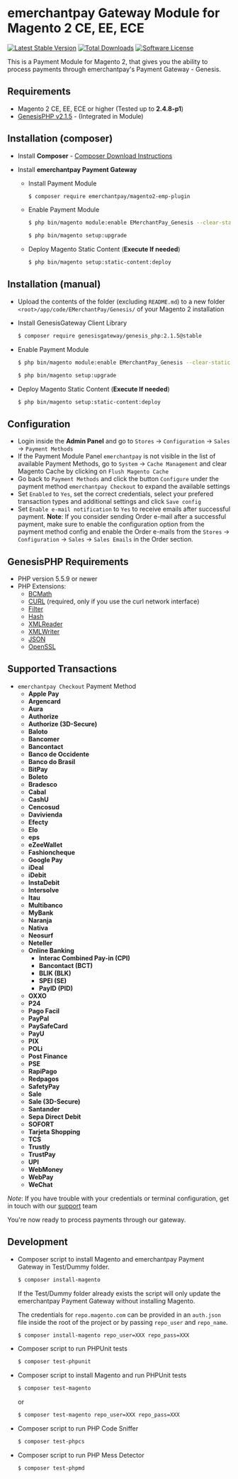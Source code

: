 emerchantpay Gateway Module for Magento 2 CE, EE, ECE
=============================

[![Latest Stable Version](https://poser.pugx.org/emerchantpay/magento2-emp-plugin/v/stable)](https://packagist.org/packages/emerchantpay/magento2-emp-plugin)
[![Total Downloads](https://img.shields.io/packagist/dt/emerchantpay/magento2-emp-plugin.svg?style=flat)](https://packagist.org/packages/emerchantpay/magento2-emp-plugin)
[![Software License](https://img.shields.io/badge/license-GPL-green.svg?style=flat)](http://opensource.org/licenses/gpl-2.0.php)

This is a Payment Module for Magento 2, that gives you the ability to process payments through emerchantpay's Payment Gateway - Genesis.

Requirements
------------

* Magento 2 CE, EE, ECE or higher (Tested up to __2.4.8-p1__)
* [GenesisPHP v2.1.5](https://github.com/GenesisGateway/genesis_php/releases/tag/2.1.5) - (Integrated in Module)

Installation (composer)
---------------------
* Install __Composer__ - [Composer Download Instructions](https://getcomposer.org/doc/00-intro.md)

* Install __emerchantpay Payment Gateway__

    * Install Payment Module

        ```sh
        $ composer require emerchantpay/magento2-emp-plugin
        ```

    * Enable Payment Module 
        
        ```sh
        $ php bin/magento module:enable EMerchantPay_Genesis --clear-static-content
        ```

        ```sh
        $ php bin/magento setup:upgrade
        ```

    * Deploy Magento Static Content (__Execute If needed__)
        ```sh
        $ php bin/magento setup:static-content:deploy
        ```

Installation (manual)
---------------------

* Upload the contents of the folder (excluding ```README.md```) to a new folder ```<root>/app/code/EMerchantPay/Genesis/``` of your Magento 2 installation
* Install GenesisGateway Client Library
    
    ```sh
    $ composer require genesisgateway/genesis_php:2.1.5@stable
    ```

* Enable Payment Module 

    ```sh
    $ php bin/magento module:enable EMerchantPay_Genesis --clear-static-content
    ```

    ```sh
    $ php bin/magento setup:upgrade
    ```

* Deploy Magento Static Content (__Execute If needed__)
    ```sh
    $ php bin/magento setup:static-content:deploy
    ```

Configuration
---------------------

* Login inside the __Admin Panel__ and go to ```Stores``` -> ```Configuration``` -> ```Sales``` -> ```Payment Methods```
* If the Payment Module Panel ```emerchantpay``` is not visible in the list of available Payment Methods, 
  go to  ```System``` -> ```Cache Management``` and clear Magento Cache by clicking on ```Flush Magento Cache```
* Go back to ```Payment Methods``` and click the button ```Configure``` under the payment method ```emerchantpay Checkout``` to expand the available settings
* Set ```Enabled``` to ```Yes```, set the correct credentials, select your prefered transaction types and additional settings and click ```Save config```
* Set ```Enable e-mail notification``` to ```Yes``` to receive emails after successful payment.
  **Note**: If you consider sending Order e-mail after a successful payment, make sure to enable the configuration option from the payment method config and enable 
  the Order e-mails from the ```Stores``` -> ```Configuration``` -> ```Sales``` -> ```Sales Emails``` in the Order section.

GenesisPHP Requirements
------------

* PHP version 5.5.9 or newer
* PHP Extensions:
    * [BCMath](https://php.net/bcmath)
    * [CURL](https://php.net/curl) (required, only if you use the curl network interface)
    * [Filter](https://php.net/filter)
    * [Hash](https://php.net/hash)
    * [XMLReader](https://php.net/xmlreader)
    * [XMLWriter](https://php.net/xmlwriter)
    * [JSON](https://www.php.net/manual/en/book.json)
    * [OpenSSL](https://www.php.net/manual/en/book.openssl.php)

Supported Transactions
------------
* ```emerchantpay Checkout``` Payment Method
    * __Apple Pay__
    * __Argencard__
    * __Aura__
    * __Authorize__
    * __Authorize (3D-Secure)__
    * __Baloto__
    * __Bancomer__
    * __Bancontact__
    * __Banco de Occidente__
    * __Banco do Brasil__
    * __BitPay__
    * __Boleto__
    * __Bradesco__
    * __Cabal__
    * __CashU__
    * __Cencosud__
    * __Davivienda__
    * __Efecty__
    * __Elo__
    * __eps__
    * __eZeeWallet__
    * __Fashioncheque__
    * __Google Pay__
    * __iDeal__
    * __iDebit__
    * __InstaDebit__
    * __Intersolve__
    * __Itau__
    * __Multibanco__
    * __MyBank__
    * __Naranja__
    * __Nativa__
    * __Neosurf__
    * __Neteller__
    * __Online Banking__
        * __Interac Combined Pay-in (CPI)__
        * __Bancontact (BCT)__
        * __BLIK (BLK)__
        * __SPEI (SE)__
        * __PayID (PID)__
    * __OXXO__
    * __P24__
    * __Pago Facil__
    * __PayPal__
    * __PaySafeCard__
    * __PayU__
    * __PIX__
    * __POLi__
    * __Post Finance__
    * __PSE__
    * __RapiPago__
    * __Redpagos__
    * __SafetyPay__
    * __Sale__
    * __Sale (3D-Secure)__
    * __Santander__
    * __Sepa Direct Debit__
    * __SOFORT__
    * __Tarjeta Shopping__
    * __TCS__
    * __Trustly__
    * __TrustPay__
    * __UPI__
    * __WebMoney__
    * __WebPay__
    * __WeChat__

_Note_: If you have trouble with your credentials or terminal configuration, get in touch with our [support] team

You're now ready to process payments through our gateway.

[support]: mailto:tech-support@emerchantpay.net

Development
------------
*  Composer script to install Magento and emerchantpay Payment Gateway in Test/Dummy folder.

    ```sh
    $ composer install-magento
    ```
    If the Test/Dummy folder already exists the script will only update the emerchantpay Payment Gateway without installing Magento.   
    
    The credentials for `repo.magento.com` can be provided in an `auth.json` file inside the root of the project or by passing `repo_user` and `repo_name`.
  
    ```sh
    $ composer install-magento repo_user=XXX repo_pass=XXX
    ```

* Composer script to run PHPUnit tests

    ```sh
    $ composer test-phpunit
    ```

* Composer script to install Magento and run PHPUnit tests

    ```sh
    $ composer test-magento
    ```
    or 
  
    ```sh
    $ composer test-magento repo_user=XXX repo_pass=XXX
    ```
* Composer script to run PHP Code Sniffer

    ```sh
    $ composer test-phpcs
    ```
* Composer script to run PHP Mess Detector

    ```sh
    $ composer test-phpmd
    ```
